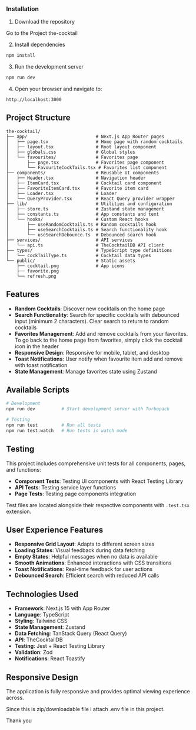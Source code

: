 ### Installation

1. Download the repository

Go to the Project the-cocktail

2. Install dependencies

```bash
npm install
```

3. Run the development server

```bash
npm run dev
```

4. Open your browser and navigate to:

```
http://localhost:3000
```

## Project Structure

```
the-cocktail/
├── app/                          # Next.js App Router pages
│   ├── page.tsx                  # Home page with random cocktails
│   ├── layout.tsx                # Root layout component
│   ├── globals.css               # Global styles
│   └── favourites/               # Favorites page
│       ├── page.tsx              # Favorites page component
│       └── FavouriteCockTails.tsx # Favorites list component
├── components/                   # Reusable UI components
│   ├── Header.tsx                # Navigation header
│   ├── ItemCard.tsx              # Cocktail card component
│   ├── FavoriteItemCard.tsx      # Favorite item card
│   ├── Loader.tsx                # Loader
│   └── QueryProvider.tsx         # React Query provider wrapper
├── lib/                          # Utilities and configuration
│   ├── store.ts                  # Zustand state management
│   ├── constants.ts              # App constants and text
│   └── hooks/                    # Custom React hooks
│       ├── useRandomCocktails.ts # Random cocktails hook
│       ├── useSearchCocktails.ts # Search functionality hook
│       └── useSearchDebounce.ts  # Debounced search hook
├── services/                     # API services
│   └── api.ts                    # TheCocktailDB API client
├── types/                        # TypeScript type definitions
│   └── cockTailType.ts           # Cocktail data types
└── public/                       # Static assets
    ├── cocktail.png              # App icons
    ├── favorite.png
    └── refresh.png
```

## Features

-  **Random Cocktails**: Discover new cocktails on the home page
-  **Search Functionality**: Search for specific cocktails with debounced input (minimum 2 characters). Clear search to return to random cocktails
-  **Favorites Management**: Add and remove cocktails from your favorites. To go back to the home page from favorites, simply click the cocktail icon in the header
-  **Responsive Design**: Responsive for mobile, tablet, and desktop
-  **Toast Notifications**: User notify when favourite item add and remove with toast notification
-  **State Management**: Manage favorites state using Zustand

## Available Scripts

```bash
# Development
npm run dev          # Start development server with Turbopack

# Testing
npm run test         # Run all tests
npm run test:watch   # Run tests in watch mode
```

## Testing

This project includes comprehensive unit tests for all components, pages, and functions:

-  **Component Tests**: Testing UI components with React Testing Library
-  **API Tests**: Testing service layer functions
-  **Page Tests**: Testing page components integration

Test files are located alongside their respective components with `.test.tsx` extension.

## User Experience Features

-  **Responsive Grid Layout**: Adapts to different screen sizes
-  **Loading States**: Visual feedback during data fetching
-  **Empty States**: Helpful messages when no data is available
-  **Smooth Animations**: Enhanced interactions with CSS transitions
-  **Toast Notifications**: Real-time feedback for user actions
-  **Debounced Search**: Efficient search with reduced API calls

## Technologies Used

-  **Framework**: Next.js 15 with App Router
-  **Language**: TypeScript
-  **Styling**: Tailwind CSS
-  **State Management**: Zustand
-  **Data Fetching**: TanStack Query (React Query)
-  **API**: TheCocktailDB
-  **Testing**: Jest + React Testing Library
-  **Validation**: Zod
-  **Notifications**: React Toastify

## Responsive Design

The application is fully responsive and provides optimal viewing experience across.

Since this is zip/downloadable file i attach .env file in this project.

Thank you
